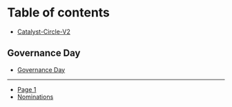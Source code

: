 # Table of contents

* [Catalyst-Circle-V2](README.md)

## Governance Day

* [Governance Day](governance-day/governance-day.md)

***

* [Page 1](page-1.md)
* [Nominations](nominations.md)
